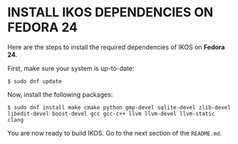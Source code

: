 INSTALL IKOS DEPENDENCIES ON FEDORA 24
======================================

Here are the steps to install the required dependencies of IKOS on **Fedora 24**.

First, make sure your system is up-to-date:

```
$ sudo dnf update
```

Now, install the following packages:

```
$ sudo dnf install make cmake python gmp-devel sqlite-devel zlib-devel libedit-devel boost-devel gcc gcc-c++ llvm llvm-devel llvm-static clang
```

You are now ready to build IKOS. Go to the next section of the `README.md`.
